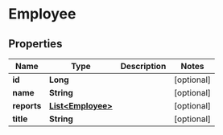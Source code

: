 
# Employee

## Properties
Name | Type | Description | Notes
------------ | ------------- | ------------- | -------------
**id** | **Long** |  |  [optional]
**name** | **String** |  |  [optional]
**reports** | [**List&lt;Employee&gt;**](Employee.md) |  |  [optional]
**title** | **String** |  |  [optional]



